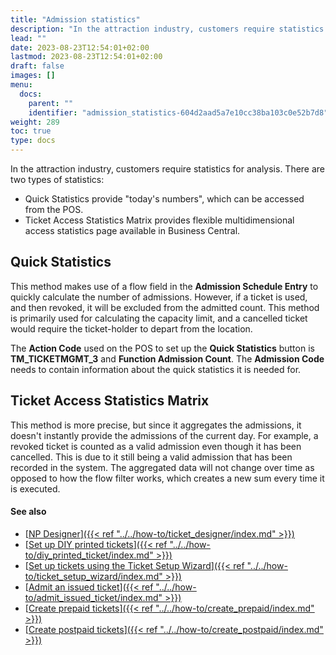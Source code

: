 ```yaml
---
title: "Admission statistics"
description: "In the attraction industry, customers require statistics for analysis."
lead: ""
date: 2023-08-23T12:54:01+02:00
lastmod: 2023-08-23T12:54:01+02:00
draft: false
images: []
menu:
  docs:
    parent: ""
    identifier: "admission_statistics-604d2aad5a7e10cc38ba103c0e52b7d8"
weight: 289
toc: true
type: docs
---
```


In the attraction industry, customers require statistics for analysis. There are two types of statistics:

- Quick Statistics provide "today's numbers", which can be accessed from the POS. 
- Ticket Access Statistics Matrix provides flexible multidimensional access statistics page available in Business Central.

## Quick Statistics

This method makes use of a flow field in the **Admission Schedule Entry** to quickly calculate the number of admissions. However, if a ticket is used, and then revoked, it will be excluded from the admitted count. This method is primarily used for calculating the capacity limit, and a cancelled ticket would require the ticket-holder to depart from the location. 

The **Action Code** used on the POS to set up the **Quick Statistics** button is **TM_TICKETMGMT_3** and **Function Admission Count**. The **Admission Code** needs to contain information about the quick statistics it is needed for. 

## Ticket Access Statistics Matrix

This method is more precise, but since it aggregates the admissions, it doesn't instantly provide the admissions of the current day. For example, a revoked ticket is counted as a valid admission even though it has been cancelled. This is due to it still being a valid admission that has been recorded in the system. The aggregated data will not change over time as opposed to how the flow filter works, which creates a new sum every time it is executed.

#### See also

- [<ins>NP Designer<ins>]({{< ref "../../how-to/ticket_designer/index.md" >}})
- [<ins>Set up DIY printed tickets<ins>]({{< ref "../../how-to/diy_printed_ticket/index.md" >}})
- [<ins>Set up tickets using the Ticket Setup Wizard<ins>]({{< ref "../../how-to/ticket_setup_wizard/index.md" >}})
- [<ins>Admit an issued ticket<ins>]({{< ref "../../how-to/admit_issued_ticket/index.md" >}})
- [<ins>Create prepaid tickets<ins>]({{< ref "../../how-to/create_prepaid/index.md" >}})
- [<ins>Create postpaid tickets<ins>]({{< ref "../../how-to/create_postpaid/index.md" >}})